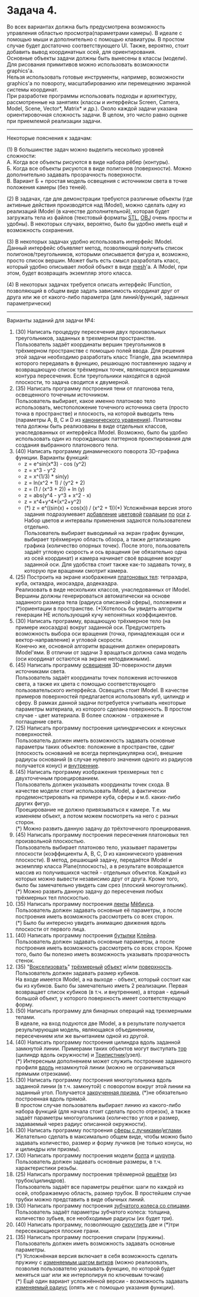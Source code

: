 # Задача 4.

Во всех вариантах должна быть предусмотрена возможность управления областью просмотра(параметрами камеры). В идеале с помощью мыши и дополнительно с помощью клавиатуры. В простом случае будет достаточно соответствующего UI. Также, вероятно, стоит добавить вывод координатных осей, для ориентирования.  
Основные объекты задачи должны быть вынесены в классы (модели).  
Для рисования примитивов можно использовать возможности graphics'а.  
Нельзя использовать готовые инструменты, например, возможности graphics'а по повороту, масштабированию или перемещению экранной системы координат.  
При разработке программы использовать подходы и архитектуру, рассмотренные на занятиях (классы и интерфейсы Screen, Camera, Model, Scene, Vector*, Matrix* и др.).
Около каждой задачи указана ориентировочная сложность задачи. В целом, это число равно оценке при приемлемой реализации задачи.

* * *

Некоторые пояснения к задачам:

(1) В большинстве задач можно выделить несколько уровней сложности:  
А. Когда все объекты рисуются в виде набора рёбер (контуры).  
Б. Когда все объекты рисуются в виде полигонов (поверхности). Можно дополнительно задавать прозрачность поверхности.  
В. Вариант Б + простая модель освещения с источником света в точке положения камеры (без теней).

(2) В задачах, где для демонстрации требуются различные объекты (где активные действия производятся над IModel), можно сделать одну из реализаций IModel (в качестве дополнительной), которая будет загружать тела из файлов (текстовый форматы [STL](https://ru.wikipedia.org/wiki/STL_(%D1%84%D0%BE%D1%80%D0%BC%D0%B0%D1%82_%D1%84%D0%B0%D0%B9%D0%BB%D0%B0)), [OBJ](https://ru.wikipedia.org/wiki/Obj) очень просты и удобны). В некоторых случаях, вероятно, было бы удобно иметь ещё и возможность сохранения.

(3) В некоторых задачах удобно использовать интерфейс IModel. Данный интерфейс объявляет метод, позволяющий получить список полигонов/треугольников, которыми описывается фигура и, возможно, просто список вершин. Может быть есть смысл разработать класс, который удобно описывает любой объект в виде [mesh](https://ru.wikipedia.org/wiki/%D0%9F%D0%BE%D0%BB%D0%B8%D0%B3%D0%BE%D0%BD%D0%B0%D0%BB%D1%8C%D0%BD%D0%B0%D1%8F_%D1%81%D0%B5%D1%82%D0%BA%D0%B0)'а. А IModel, при этом, будет возвращать экземпляр этого класса.

(4) В некоторых задачах требуется описать интерфейс IFunction, позволяющий в общем виде задать зависимость координат друг от друга или же от какого-либо параметра (для линий/функций, заданных параметрически)

* * *

Варианты заданий для задачи №4:

1.  (30) Написать процедуру пересечения двух произвольных треугольников, заданных в трехмерном пространстве.  
    Пользователь задаёт координаты вершин треугольников в трёхмерном пространстве с помощью полей ввода. Для решения этой задачи необходимо разработать класс Triangle, два экземпляра которого передавать в функцию, решающую поставленную задачу и возвращающую список трёхмерных точек, являющихся вершинами контура пересечения. Если треугольники находятся в одной плоскости, то задача сводится к двумерной.
2.  (35) Написать программу построения тени от платонова тела, освещенного точечным источником.  
    Пользователь выбирает, какое именно платоново тело использовать, местоположение точечного источника света (просто точка в пространстве) и плоскость, на которой выводить тень (параметры A, B, C и D из [канонического уравнения](https://www.google.ru/search?newwindow=1&ei=wti1XZHcNceKmwXihJbgCQ&q=%D0%BA%D0%B0%D0%BD%D0%BE%D0%BD%D0%B8%D1%87%D0%B5%D1%81%D0%BA%D0%BE%D0%B5+%D1%83%D1%80%D0%B0%D0%B2%D0%BD%D0%B5%D0%BD%D0%B8%D0%B5+%D0%BF%D0%BB%D0%BE%D1%81%D0%BA%D0%BE%D1%81%D1%82%D0%B8&oq=%D0%BA%D0%B0%D0%BD%D0%BE%D0%BD%D0%B8%D1%87%D0%B5%D1%81%D0%BA%D0%BE%D0%B5+%D1%83%D1%80%D0%B0%D0%B2%D0%BD%D0%B5%D0%BD%D0%B8%D0%B5+%D0%BF%D0%BB%D0%BE%D1%81&gs_l=psy-ab.3.0.0l2j0i22i30l8.353091.80606437..80607158...0.2..0.167.1661.18j1......0....1..gws-wiz.....0..0i71j0i131j0i10i1j0i1j0i10i1i42j0i10j0i10i30j0i131i67j0i67.C6P4hAY0dYI)). Платоновы тела должны быть реализованы в виде отдельных классов, унаследованных от интерфейса IModel. Возможно, было бы удобно использовать один из порождающих паттернов проектирования для создания выбранного платонового тела.
3.  (40) Написать программу динамического поворота 3D-графика функции. Варианты функций:
    *   z = e^sin(x*3) - cos (y^2)
    *   z = x^3 - y^2
    *   z = x^(1/3) * sin(y)
    *   z = ln(x^2 + 1) / (y^2 + 2)
    *   z = (1 / (x^3 + 2)) + ln (y)
    *   z = abs(y^4 - y^3 + x^2 - x)
    *   z = x^4+y^4*(x^2+y^2)
    *   (\*) z = e^((sin(x) + cos(x)) / (x^2 + 1))(*) Усложнённая версия этого задания подразумевает [добавление](https://i.stack.imgur.com/LIwi5.png) [цветовой](https://sourceforge.net/p/gnuplot/feature-requests/_discuss/thread/7d6f49d1/0915/attachment/graphene_specular2_small.png) [градации](https://www.researchgate.net/profile/Chanchal_Barman/publication/327336589/figure/download/fig5/AS:665530616786944@1535686272579/Color-online-Left-Ab-initio-3D-band-structure-of-Sr3BiN-Right-Closer-view-of-the.png) [по](https://3.bp.blogspot.com/-gGA-OfOTy4o/Vs1bGZd--FI/AAAAAAAABw8/AH84hgg1CdE/s1600/surface.png) [оси](https://encrypted-tbn0.gstatic.com/images?q=tbn:ANd9GcSpv4toDT1V7usgG-JjcKxfR7VBLGUoMfThLX7Und1zxhs9zWnR&s) [z](https://miro.medium.com/max/575/1*J0VmAEUL0zXGvuSICg700Q.png). Набор цветов и интервалы применения задаются пользователем отдельно.  
    Пользователь выбирает выводимый на экран график функции, выбирает трёхмерную область обзора, а также детализацию графика (количество опорных точек). После этого, пользователь задаёт угловую скорость и ось вращения (не обязательно одна из осей координат) и камера начинает своё вращение вокруг заданной оси. Для удобства стоит также как-то задавать точку, в которую при вращении смотрит камера.
4.  (25) Построить на экране изображения [платоновых тел](https://ru.wikipedia.org/wiki/%D0%9F%D1%80%D0%B0%D0%B2%D0%B8%D0%BB%D1%8C%D0%BD%D1%8B%D0%B9_%D0%BC%D0%BD%D0%BE%D0%B3%D0%BE%D0%B3%D1%80%D0%B0%D0%BD%D0%BD%D0%B8%D0%BA): тетраэдра, куба, октаэдра, икосаэдра, додекаэдра.  
    Реализовать в виде нескольких классов, унаследованных от IModel. Вершины должны генерироваться автоматически на основе заданного размера тела (радиуса описанной сферы), положения и (\*)ориентации в пространстве. (\*)Хотелось бы увидеть алгоритм генерации НЕ использующий кучу непонятных коэффициентов.
5.  (30) Написать программу, вращающую трёхмерное тело (на примере икосаэдра) вокруг заданной оси. Предусмотреть возможность выбора оси вращения (точка, принадлежащая оси и вектор-направление) и угловой скорости.  
    Конечно же, основной алгоритм вращения должен оперировать IModel'ями. В отличии от задачи 3 вращаться должна сама модель (оси координат остаются на экране неподвижными).
6.  (45) Написать программу [освещения](http://grafika.me/node/344) 3D-поверхности двумя источниками света.  
    Пользователь задаёт координаты точек положения источников света, а также их цвета с помощью соответствующего пользовательского интерфейса. Освещать стоит IModel. В качестве примеров поверхностей предлагается использовать куб, цилиндр и сферу. В рамках данной задачи потребуется учитывать некоторые параметры материала, из которого сделана поверхность. В простом случае - цвет материала. В более сложном - отражение и поглащение света.
7.  (25) Написать программу построения цилиндрических и конусных поверхностей.  
    Пользователь должен иметь возможность задавать основные параметры таких объектов: положение в пространстве, сдвиг (плоскость оснований не всегда перпендикулярна оси), внешние радиусы оснований (в случае нулевого значения одного из радиусов получается конус) и [внутренние](http://omtc-russia.ru/wp-content/uploads/2013/04/vtulka-konicheskaya-7272-bison-bial.jpg).
8.  (45) Написать программу изображения трехмерных тел с двухточечным проецированием.  
    Пользователь должен указывать координаты точек схода. В качестве модели стоит использовать IModel, а фактически продемонстрировать на примере куба, сферы и м.б. каких-либо других фигур.  
    Проецирование не должно привязываться к камере. Т.е. мы изменяем объект, а потом можем посмотреть на него с разных сторон.  
    (\*) Можно развить данную задачу до трёхточечного проецирования.
9.  (45) Написать программу построения пересечения платоновых тел произвольной плоскостью.  
    Пользователь выбирает платоново тело, указывает параметры плоскости (коэффициенты A, B, C, D из канонического уравнения плоскости). В метод, решающий задачу, передаётся IModel и экземпляр класса Plane(плоскость), а в результате возвращается массив из получившихся частей - отдельных объектов. Каждый из которых можно вывести независимо друг от друга. Кроме того, было бы замечательно увидеть сам срез (плоский многоугольник).  
    (\*) Можно развить данную задачу до пересечения любых трёхмерных тел плоскостью.
10.  (35) Написать программу построения [ленты](https://ru.wikipedia.org/wiki/%D0%9B%D0%B5%D0%BD%D1%82%D0%B0_%D0%9C%D1%91%D0%B1%D0%B8%D1%83%D1%81%D0%B0) [Мёбиуса](https://www.google.ru/search?newwindow=1&biw=1366&bih=654&tbm=isch&sa=1&ei=OzG3XdmOM-3amwWM0o2wAg&q=%D0%BB%D0%B5%D0%BD%D1%82%D0%B0+%D0%BC%D1%91%D0%B1%D0%B8%D1%83%D1%81%D0%B0&oq=%D0%BB%D0%B5%D0%BD%D1%82%D0%B0+%D0%BC%D1%91%D0%B1%D0%B8%D1%83%D1%81%D0%B0&gs_l=img.3..0j0i5i30l3j0i24l6.166798.169621..170398...0.0..0.140.935.12j1......0....1..gws-wiz-img.......0i67.7Rm9vtdc634&ved=0ahUKEwiZmP3XyL_lAhVt7aYKHQxpAyYQ4dUDCAY&uact=5).  
    Пользователь должен задавать основные её параметры, а после построения иметь возможность рассмотреть со всех сторон.  
    (\*) Было бы интересно увидеть анимацию движения вдоль плоскости от первого лица.
11.  (40) Написать программу построения [бутылки](https://ru.wikipedia.org/wiki/%D0%91%D1%83%D1%82%D1%8B%D0%BB%D0%BA%D0%B0_%D0%9A%D0%BB%D0%B5%D0%B9%D0%BD%D0%B0) [Клейна](https://www.google.ru/search?q=%D0%B1%D1%83%D1%82%D1%8B%D0%BB%D0%BA%D0%B0+%D0%BA%D0%BB%D0%B5%D0%B9%D0%BD%D0%B0&newwindow=1&source=lnms&tbm=isch&sa=X&ved=0ahUKEwihivCOzL_lAhWV7KYKHbtRBvcQ_AUIESgB&biw=1366&bih=654).  
    Пользователь должен задавать основные параметры, а после построения иметь возможность рассмотреть со всех сторон. Кроме того, было бы полезно иметь возможность указывать прозрачность стенок.
12.  (35) "[Вокселизовать](http://img.3dyuriki.com/11.11/sfera-iz-vokselei-v-zbrush.png)" [трёхмерный](http://kayrosblog.ru/wp-content/uploads/2019/01/Voksel-kirpich-dlya-trehmernoj-grafiki.jpg) [объект](https://t4.ftcdn.net/jpg/01/66/39/15/500_F_166391591_kqNbJAmwCHLaGDP7QOaj2u3yoCoFTMM3.jpg) и/или [поверхность](https://media.istockphoto.com/vectors/3d-voxel-heatmap-vector-id660591286). Пользователь должен задавать размер кубиков.  
    На входе имеется IModel, а на выходе - объект, который состоит как бы из кубиков. Было бы замечательно иметь 2 реализации. Первая возвращает список кубиков (в т.ч. и внутренние), а вторая - единый большой объект, у которого поверхность имеет соответствующую форму.
13.  (50) Написать программу для бинарных операций над трехмерными телами.  
    В идеале, на вход подуются две IModel, а в результате получается результирующая модель, являющаяся объединением, пересечением или же вычитанием одной из другой.
14.  (40) Написать программу построения цилиндра вдоль заданной замкнутой линии. Примерами таких объектов могут выступать [тор](https://upload.wikimedia.org/wikipedia/commons/1/17/Torus.png) (цилиндр вдоль окружности) и [Трилистник](https://ru.wikipedia.org/wiki/%D0%A2%D1%80%D0%B8%D0%BB%D0%B8%D1%81%D1%82%D0%BD%D0%B8%D0%BA_(%D1%83%D0%B7%D0%B5%D0%BB))(узел).  
    (\*) Интересным дополнением может служить построение заданного профиля [вдоль](https://helpx.adobe.com/ru/illustrator/using/creating-3d-objects/_jcr_content/main-pars/image_1.img.png/rs_32.png) незамкнутой линии (можно не ограничиваться прямыми отрезками).
15.  (30) Написать программу построения многоугольника вдоль заданной линии (в т.ч. замкнутой) с поворотом вокруг этой линии на заданный угол. Получается [закрученная призма](https://encrypted-tbn0.gstatic.com/images?q=tbn:ANd9GcQvBoZ2DoS9zl4E_U4OmzRMxIzCi6NjS89TI9w8rM_OxvCwQCdO&s), (\*)не обязательно построенная вдоль прямой.  
В простом случае пользователь выбирает линию из какого-либо набора функций (для начала стоит сделать просто отрезок), а также задаёт параметры многоугольника (количество углов и размер, задаваемый через радиус описанной окружности).
16.  (30) Написать программу построения [сферы с лучиками](https://sc01.alicdn.com/kf/HTB1Y5PoKVXXXXa4XXXXq6xXFXXXa/Magnetic-Hand-Acupuncture-Ball-Needle-Massage.jpg_350x350.jpg)/[иглами](https://kipmu.ru/wp-content/uploads/Spaerechinus_granularis.jpg).  
    Желательно сделать в максимально общем виде, чтобы можно было задавать количество, размер и форму лучиков (не только конусы, но и цилиндры или призмы).
17.  (30) Написать программу построения модели [болта](https://static.turbosquid.com/Preview/2014/07/10__16_23_51/Hex_bolt_small_1.jpg70b7d2b1-7c1b-4b31-abd1-dfdc0b097dd3Original.jpg) и [шурупа](https://b.3ddd.ru/media/cache/sky_gallery_preview_mid_resize_ru/model_images/0000/0000/0043/43003.526dd1f4dfec2.jpeg).  
    Пользователь должен задавать основные размеры, в т.ч. характеристики резьбы.
18.  (25) Написать программу построения трёхмерной [решётки](https://st3.depositphotos.com/1002927/14834/v/1600/depositphotos_148343629-stock-illustration-3d-cube-with-connected-dots.jpg) (из трубок/цилиндров).  
    Пользователь задаёт все параметры решётки: шаги по каждой из осей, отображаемую область, размер трубок.  В простейшем случае трубки можно представить в виде обычных линий.
19.  (30) Написать программу построения [зубчатого колеса со спицами](https://stankiexpert.ru/wp-content/uploads/2018/10/zubchatoe-koleso-3.jpg).  
    Пользователь задаёт параметры зубчатого колеса: толщина, количество зубьев, все необходимые радиусы (их будет три).
20.  (40) Написать программу, позволяющую [скруглить](https://repetitor3d.ru/wp-content/uploads/2016/12/ugly2.jpg) две и (\*)три пересекающиеся плоские грани.
21.  (35) Написать программу построения спирали (пружины). Пользователь должен иметь возможность задавать основные параметры.  
    (\*) Усложнённая версия включает в себя возможность сделать пружину с [изменяемым шагом витков](https://st3.depositphotos.com/1760000/19194/i/1600/depositphotos_191943478-stock-photo-metal-spring-3d.jpg) (можно реализовать, позволив пользователю указывать функцию, по которой будет меняться шаг или же интерполируя по ключевым точкам)  
    (\*) Ещё один вариант усложнённой версии - возможность задавать [изменяемый радиус](https://img1.wbstatic.net/large/new/8140000/8147229-1.jpg) (опять же с помощью указания функции).
